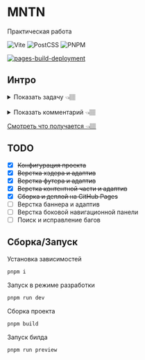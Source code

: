 # MNTN

Практическая работа

![Vite](https://img.shields.io/badge/Vite-ffdb33?style=flat&logo=vite)
![PostCSS](https://img.shields.io/badge/PostCSS-DD3A0A?style=flat&logo=postcss)
![PNPM](https://img.shields.io/badge/pnpm-white?style=flat&logo=pnpm)

[![pages-build-deployment](https://github.com/smkthat/mntn-longread/actions/workflows/pages/pages-build-deployment/badge.svg?branch=master)](https://github.com/smkthat/mntn-longread/actions/workflows/pages/pages-build-deployment)

## Интро

<details>
  <summary>Показать задачу 👈🏽</summary>

## Задача

Создать веб-страницу с адаптивной
версткой [по макету](https://www.figma.com/design/EYKgZvtO2cVud0mwhPK5mm/%D0%9C%D0%BE%D0%B4%D1%83%D0%BB%D1%8C5?node-id=0-1&t=CvXUxBR2A8gUk8tN-0)

### Требования к адаптивности

Веб-страница должна корректно отображаться на устройствах с различными
размерами экранов и адекватно реагировать на
изменения размеров окна браузера, при этом, верстка не должна ломаться 
на промежуточных размерах.

### Использование медиа-запросов

Необходимо использовать `@media` для адаптивного изменения стилей в зависимости
от размеров экрана.

### Кроссбраузерная совместимость

Веб-страница должна выглядеть одинаково в различных
браузерах (`Chrome`, `Firefox`, `Safari`, `Edge`).

### Использование технологий

Рекомендуется использовать `Flexbox` и `Grid Layout` для создания гибкой 
и современной верстки.

### Функциональность

Добавьте возможность отображения мобильного меню. Реализация производится 
с помощью `JavaScript`.

####   * Дополнительно: По желанию, можно добавить изменение темы - темная/светлая

![screenshot.png](docs/screenshot.png)

</details>

<br>

<details>
  <summary>Показать комментарий 👈🏽</summary>

## Реализация

Для решения данной задачи использовались [БЭМ](https://bem.info/) методология 
(на сколько я ее смог понять) и подход к стилизации 
начиная с самого маленького экрана 320px.

Для поддержки "резиновости" и адаптивности используются `Flex layouts`
и `@media` запросы.

Немного добавил "своей вкусовщины" 🤭

- Баннер с паралакс фоном
- Интерактивные анкерные ссылки
- Простые анимации

Также написаны скрипты для работы с локальным хранилищем, изменением темы,
управлением меню, а также класс для управления поведением 
при прокрутке страницы (анкерные ссылки).

### Инструменты и технологии:

- Менеджер пакетов `pnpm`
- Сборщик `Vite`
- Процессор CSS `PostCSS` с применением плагинов для работы с вложенностью,
  медиа запросами и миксинами
- Сборка и деплой на `GitHub Pages`

</details>

[Смотреть что получается 👈🏽](https://smkthat.github.io/mntn-longread/)

## TODO

- [x] <strike>Конфигурация проекта</strike>
- [x] <strike>Верстка хэдера и адаптив</strike>
- [x] <strike>Верстка футера и адаптив</strike>
- [x] <strike>Верстка контентной части и адаптив</strike>
- [x] <strike>Сборка и деплой на GitHub Pages</strike>
- [ ] Верстка баннера и адаптив
- [ ] Верстка боковой навигационной панели
- [ ] Поиск и исправление багов

## Сборка/Запуск

Установка зависимостей

```bash
pnpm i
```

Запуск в режиме разработки

```bash
pnpm run dev
```

Сборка проекта

```bash
pnpm build
```

Запуск билда

```bash
pnpm run preview
```
